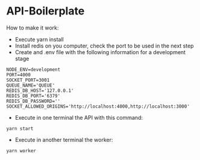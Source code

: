 # API-Boilerplate

How to make it work:
- Execute yarn install
- Install redis on you computer, check the port to be used in the next step
- Create and .env file with the following information for a development stage
```
NODE_ENV=development
PORT=4000
SOCKET_PORT=3001
QUEUE_NAME='QUEUE'
REDIS_DB_HOST='127.0.0.1'
REDIS_DB_PORT='6379'
REDIS_DB_PASSWORD=''
SOCKET_ALLOWED_ORIGINS='http://localhost:4000,http://localhost:3000'
```
- Execute in one terminal the API with this command:
```
yarn start
```
- Execute in another terminal the worker:
```
yarn worker
```